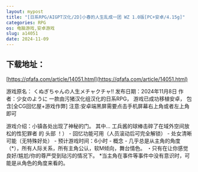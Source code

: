 ```yaml
---
layout: mypost
title: "[日系RPG/AIGPT汉化/2D]小春的人生乱成一团 WZ 1.0版[PC+安卓/4.15g]"
categories: RPG
os: 电脑游戏,安卓游戏
slug: a14051
date: 2024-11-09
---
```


## 下载地址：

[https://qfafa.com/article/14051.html](https://qfafa.com/article/14051.html)

游戏原名：
くぬぎちゃんの人生メチャクチャ!!
发布日期：2024年11月8日
作者：少女のように
一款由污猪汉化组汉化的日系RPG，
游戏已成功移植安卓，
包含\[全CG回忆屋+游戏作弊\]
注意:安卓端黑屏需要点击手机屏幕右上角或者左上角即可

游戏介绍：小镇各处出现了神秘的门。
其中... 工兵酱的球棒击碎了在域外空间放松的性犯罪者 的 头部
！） - 回忆功能可用（人员滚动后可完全解锁） - 处女清晰可能（无特殊好处） - 预计游戏时间：6小时 - 概念 - 几乎总是从主角的角度（\*），所有人际关系，所有主角公认，软M倾向，舞台情色。 ・只有在让你感觉良好/尴尬/你的尊严受到玷污的情况下。 \*当主角在事件等事件中没有意识时，可能是从角色的角度来看的。